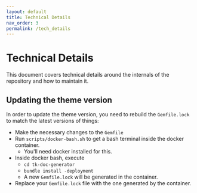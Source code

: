 ```yaml
---
layout: default
title: Technical Details
nav_order: 3
permalink: /tech_details
---
```


# Technical Details

This document covers technical details around the internals of the repository
and how to maintain it.

## Updating the theme version

In order to update the theme version, you need to rebuild the `Gemfile.lock` to match
the latest versions of things:

- Make the necessary changes to the `Gemfile`
- Run `scripts/docker-bash.sh` to get a bash terminal inside the docker container.
    - You'll need docker installed for this.
- Inside docker bash, execute
    - `cd tk-doc-generator`
    - `bundle install -deployment`
    - A new `Gemfile.lock` will be generated in the container.
- Replace your `Gemfile.lock` file with the one generated by the container.
